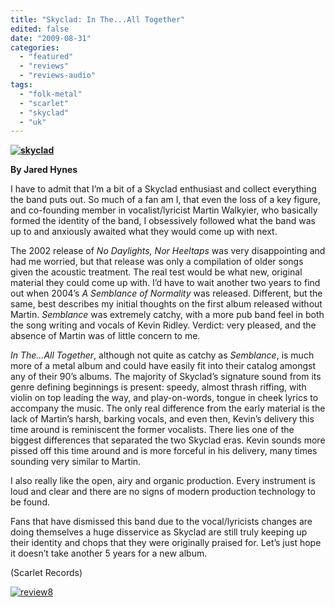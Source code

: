 ```yaml
---
title: "Skyclad: In The...All Together"
edited: false
date: "2009-08-31"
categories:
  - "featured"
  - "reviews"
  - "reviews-audio"
tags:
  - "folk-metal"
  - "scarlet"
  - "skyclad"
  - "uk"
---
```


**[![skyclad](http://www.hellbound.ca/wp-content/uploads/2009/08/skyclad.jpg "skyclad")](http://www.hellbound.ca/wp-content/uploads/2009/08/skyclad.jpg)**

**By Jared Hynes**

I have to admit that I’m a bit of a Skyclad enthusiast and collect everything the band puts out. So much of a fan am I, that even the loss of a key figure, and co-founding member in vocalist/lyricist Martin Walkyier, who basically formed the identity of the band, I obsessively followed what the band was up to and anxiously awaited what they would come up with next.

The 2002 release of _No Daylights, Nor Heeltaps_ was very disappointing and had me worried, but that release was only a compilation of older songs given the acoustic treatment. The real test would be what new, original material they could come up with. I’d have to wait another two years to find out when 2004’s _A Semblance of Normality_ was released. Different, but the same, best describes my initial thoughts on the first album released without Martin. _Semblance_ was extremely catchy, with a more pub band feel in both the song writing and vocals of Kevin Ridley. Verdict: very pleased, and the absence of Martin was of little concern to me.

_In The…All Together_, although not quite as catchy as _Semblance_, is much more of a metal album and could have easily fit into their catalog amongst any of their 90’s albums. The majority of Skyclad’s signature sound from its genre defining beginnings is present: speedy, almost thrash riffing, with violin on top leading the way, and play-on-words, tongue in cheek lyrics to accompany the music. The only real difference from the early material is the lack of Martin’s harsh, barking vocals, and even then, Kevin’s delivery this time around is reminiscent the former vocalists. There lies one of the biggest differences that separated the two Skyclad eras. Kevin sounds more pissed off this time around and is more forceful in his delivery, many times sounding very similar to Martin.

I also really like the open, airy and organic production. Every instrument is loud and clear and there are no signs of modern production technology to be found.

Fans that have dismissed this band due to the vocal/lyricists changes are doing themselves a huge disservice as Skyclad are still truly keeping up their identity and chops that they were originally praised for. Let’s just hope it doesn’t take another 5 years for a new album.

(Scarlet Records)

[![review8](http://www.hellbound.ca/wp-content/uploads/2009/07/review8.png "review8")](http://www.hellbound.ca/wp-content/uploads/2009/07/review8.png)
